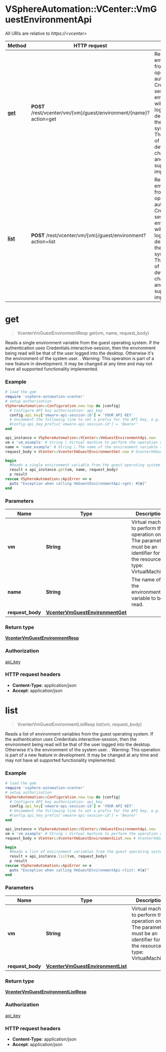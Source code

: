 # VSphereAutomation::VCenter::VmGuestEnvironmentApi

All URIs are relative to *https://&lt;vcenter&gt;*

Method | HTTP request | Description
------------- | ------------- | -------------
[**get**](VmGuestEnvironmentApi.md#get) | **POST** /rest/vcenter/vm/{vm}/guest/environment/{name}?action&#x3D;get | Reads a single environment variable from the guest operating system.   If the authentication uses Credentials.interactive-session, then the environment being read will be that of the user logged into the desktop. Otherwise it&#39;s the environment of the system user.    . Warning: This operation is part of a new feature in development. It may be changed at any time and may not have all supported functionality implemented.
[**list**](VmGuestEnvironmentApi.md#list) | **POST** /rest/vcenter/vm/{vm}/guest/environment?action&#x3D;list | Reads a list of environment variables from the guest operating system.   If the authentication uses Credentials.interactive-session, then the environment being read will be that of the user logged into the desktop. Otherwise it&#39;s the environment of the system user.    . Warning: This operation is part of a new feature in development. It may be changed at any time and may not have all supported functionality implemented.


# **get**
> VcenterVmGuestEnvironmentResp get(vm, name, request_body)

Reads a single environment variable from the guest operating system.   If the authentication uses Credentials.interactive-session, then the environment being read will be that of the user logged into the desktop. Otherwise it's the environment of the system user.    . Warning: This operation is part of a new feature in development. It may be changed at any time and may not have all supported functionality implemented.

### Example
```ruby
# load the gem
require 'vsphere-automation-vcenter'
# setup authorization
VSphereAutomation::Configuration.new.tap do |config|
  # Configure API key authorization: api_key
  config.api_key['vmware-api-session-id'] = 'YOUR API KEY'
  # Uncomment the following line to set a prefix for the API key, e.g. 'Bearer' (defaults to nil)
  #config.api_key_prefix['vmware-api-session-id'] = 'Bearer'
end

api_instance = VSphereAutomation::VCenter::VmGuestEnvironmentApi.new
vm = 'vm_example' # String | Virtual machine to perform the operation on. The parameter must be an identifier for the resource type: VirtualMachine.
name = 'name_example' # String | The name of the environment variable to be read.
request_body = VCenter::VcenterVmGuestEnvironmentGet.new # VcenterVmGuestEnvironmentGet | 

begin
  #Reads a single environment variable from the guest operating system.   If the authentication uses Credentials.interactive-session, then the environment being read will be that of the user logged into the desktop. Otherwise it's the environment of the system user.    . Warning: This operation is part of a new feature in development. It may be changed at any time and may not have all supported functionality implemented.
  result = api_instance.get(vm, name, request_body)
  p result
rescue VSphereAutomation::ApiError => e
  puts "Exception when calling VmGuestEnvironmentApi->get: #{e}"
end
```

### Parameters

Name | Type | Description  | Notes
------------- | ------------- | ------------- | -------------
 **vm** | **String**| Virtual machine to perform the operation on. The parameter must be an identifier for the resource type: VirtualMachine. | 
 **name** | **String**| The name of the environment variable to be read. | 
 **request_body** | [**VcenterVmGuestEnvironmentGet**](VcenterVmGuestEnvironmentGet.md)|  | 

### Return type

[**VcenterVmGuestEnvironmentResp**](VcenterVmGuestEnvironmentResp.md)

### Authorization

[api_key](../README.md#api_key)

### HTTP request headers

 - **Content-Type**: application/json
 - **Accept**: application/json



# **list**
> VcenterVmGuestEnvironmentListResp list(vm, request_body)

Reads a list of environment variables from the guest operating system.   If the authentication uses Credentials.interactive-session, then the environment being read will be that of the user logged into the desktop. Otherwise it's the environment of the system user.    . Warning: This operation is part of a new feature in development. It may be changed at any time and may not have all supported functionality implemented.

### Example
```ruby
# load the gem
require 'vsphere-automation-vcenter'
# setup authorization
VSphereAutomation::Configuration.new.tap do |config|
  # Configure API key authorization: api_key
  config.api_key['vmware-api-session-id'] = 'YOUR API KEY'
  # Uncomment the following line to set a prefix for the API key, e.g. 'Bearer' (defaults to nil)
  #config.api_key_prefix['vmware-api-session-id'] = 'Bearer'
end

api_instance = VSphereAutomation::VCenter::VmGuestEnvironmentApi.new
vm = 'vm_example' # String | Virtual machine to perform the operation on. The parameter must be an identifier for the resource type: VirtualMachine.
request_body = VCenter::VcenterVmGuestEnvironmentList.new # VcenterVmGuestEnvironmentList | 

begin
  #Reads a list of environment variables from the guest operating system.   If the authentication uses Credentials.interactive-session, then the environment being read will be that of the user logged into the desktop. Otherwise it's the environment of the system user.    . Warning: This operation is part of a new feature in development. It may be changed at any time and may not have all supported functionality implemented.
  result = api_instance.list(vm, request_body)
  p result
rescue VSphereAutomation::ApiError => e
  puts "Exception when calling VmGuestEnvironmentApi->list: #{e}"
end
```

### Parameters

Name | Type | Description  | Notes
------------- | ------------- | ------------- | -------------
 **vm** | **String**| Virtual machine to perform the operation on. The parameter must be an identifier for the resource type: VirtualMachine. | 
 **request_body** | [**VcenterVmGuestEnvironmentList**](VcenterVmGuestEnvironmentList.md)|  | 

### Return type

[**VcenterVmGuestEnvironmentListResp**](VcenterVmGuestEnvironmentListResp.md)

### Authorization

[api_key](../README.md#api_key)

### HTTP request headers

 - **Content-Type**: application/json
 - **Accept**: application/json



